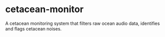 # cetacean-monitor
 A cetacean monitoring system that filters raw ocean audio data, identifies and flags cetacean noises.
